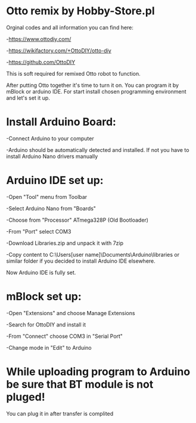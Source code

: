 # Otto remix by Hobby-Store.pl

Orginal codes and all information you can find here:

-https://www.ottodiy.com/

-https://wikifactory.com/+OttoDIY/otto-diy

-https://github.com/OttoDIY


This is soft required for remixed Otto robot to function. 


After putting Otto together it's time to turn it on. You can program it by mBlock or arduino IDE. For start install chosen programming environment and let's set it up.


# Install Arduino Board:


-Connect Arduino to your computer

-Arduino should be automatically detected and installed. If not you have to install Arduino Nano drivers manually


# Arduino IDE set up:


-Open "Tool" menu from Toolbar

-Select Arduino Nano from "Boards"

-Choose from "Processor" ATmega328P (Old Bootloader)

-From "Port" select COM3

-Download Libraries.zip and unpack it with 7zip

-Copy content to C:\Users\[user name]\Documents\Arduino\libraries or similar folder if you decided to install Arduino IDE elsewhere.

Now Arduino IDE is fully set.


# mBlock set up:


-Open "Extensions" and choose Manage Extensions

-Search for OttoDIY and install it

-From "Connect" choose COM3  in "Serial Port"

-Change mode in "Edit" to Arduino


# While uploading program to Arduino be sure that BT module is not pluged! 

You can plug it in after transfer is complited
